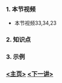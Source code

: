 ### 1. 本节视频
- 本节视频33,34,23
### 2. 知识点
### 3. 示例

### [<主页>](../README.md) [<下一讲>](../Lecture_13/README.md)